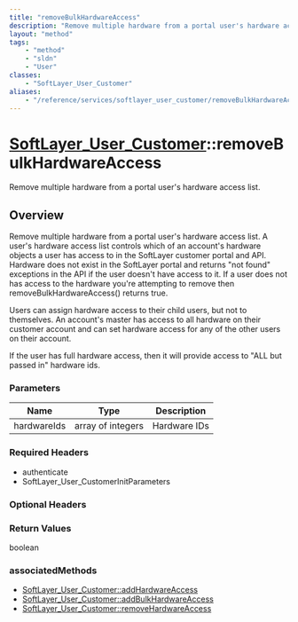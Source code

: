 ```yaml
---
title: "removeBulkHardwareAccess"
description: "Remove multiple hardware from a portal user's hardware access list. A user's hardware access list controls which of an a... "
layout: "method"
tags:
    - "method"
    - "sldn"
    - "User"
classes:
    - "SoftLayer_User_Customer"
aliases:
    - "/reference/services/softlayer_user_customer/removeBulkHardwareAccess"
---
```

# [SoftLayer_User_Customer](/reference/services/SoftLayer_User_Customer)::removeBulkHardwareAccess

Remove multiple hardware from a portal user's hardware access list.


## Overview 
Remove multiple hardware from a portal user's hardware access list. A user's hardware access list controls which of an account's hardware objects a user has access to in the SoftLayer customer portal and API. Hardware does not exist in the SoftLayer portal and returns "not found" exceptions in the API if the user doesn't have access to it. If a user does not has access to the hardware you're attempting to remove then removeBulkHardwareAccess() returns true. 

Users can assign hardware access to their child users, but not to themselves. An account's master has access to all hardware on their customer account and can set hardware access for any of the other users on their account. 

If the user has full hardware access, then it will provide access to "ALL but passed in" hardware ids. 

### Parameters 
|Name | Type | Description |
| --- | --- | --- |
|hardwareIds| array of integers| Hardware IDs|


### Required Headers
* authenticate
* SoftLayer_User_CustomerInitParameters

### Optional Headers

### Return Values
boolean


### associatedMethods

*  [SoftLayer_User_Customer::addHardwareAccess](/reference/services/SoftLayer_User_Customer/addHardwareAccess )
*  [SoftLayer_User_Customer::addBulkHardwareAccess](/reference/services/SoftLayer_User_Customer/addBulkHardwareAccess )
*  [SoftLayer_User_Customer::removeHardwareAccess](/reference/services/SoftLayer_User_Customer/removeHardwareAccess )

